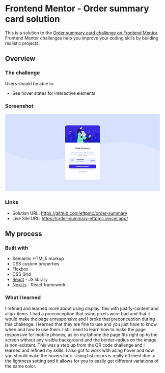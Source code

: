 # Frontend Mentor - Order summary card solution

This is a solution to the [Order summary card challenge on Frontend Mentor](https://www.frontendmentor.io/challenges/order-summary-component-QlPmajDUj). Frontend Mentor challenges help you improve your coding skills by building realistic projects. 
## Overview

### The challenge

Users should be able to:

- See hover states for interactive elements

### Screenshot

![](./screenshot.png)

### Links

- Solution URL: https://github.com/eftpmc/order-summary
- Live Site URL: https://order-summary-eftpmc.vercel.app/

## My process

### Built with

- Semantic HTML5 markup
- CSS custom properties
- Flexbox
- CSS Grid
- [React](https://reactjs.org/) - JS library
- [Next.js](https://nextjs.org/) - React framework

### What I learned

I refined and learned more about using display: flex with justify-content and align-items. I had a preconception that using pixels were bad and that it would make the page unresponsive and I broke that preconception during this challenge. I learned that they are fine to use and you just have to know when and how to use them. I still need to learn how to make the page responsive for mobile phones, as on my Iphone the page fits right up to the screen without any visible background and the border-radius on the image is non-existent. This was a step up from the QR code challenge and I learned and refined my skills. I also got to work with using hover and how you should make the hovers look. Using hsl colors is really efficient due to the lightness setting and it allows for you to easily get different variations of the same color.